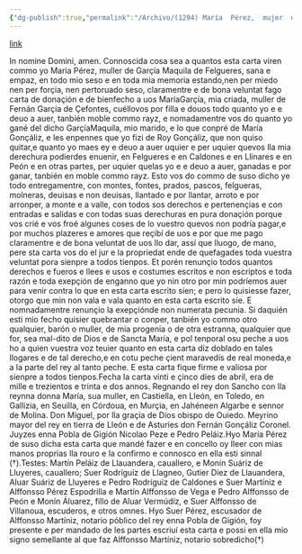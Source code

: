 ```yaml
---
{"dg-publish":true,"permalink":"/Archivo/(1294) María  Pérez,  mujer  de  García  Maquila  de  Felgueres,  prohija  a  sucriada María García, mujer de Fernán García de Cefontes./","tags":["#Siglo_13","a1294","escrito","Gijón","medieval","documento","carta"]}
---
```


[link](https://reunido.uniovi.es/index.php/RFA/article/view/9242/9093)

In nomine Domini, amen. Connoscida cosa sea a quantos esta carta viren  commo yo María Pérez, muller de Garçía Maquila de Felgueres, sana e empaz, en todo mio seso e en toda mia memoria estando,nen per miedo nen per forçia, nen pertoruado seso, claramentre e de bona veluntat fago carta de donaçión e de bienfecho a uos MaríaGarçía, mia criada, muller de Fernán Garçía de Çefontes, cuéllovos por filla e douos todo quanto yo e e deuo a auer, tanbién moble commo rayz, e nomadamentre vos do quanto yo gané del dicho GarçíaMaquila, mio marido, e lo que conpré de María Gonçáliz, e les enpennes que yo fizi de Roy Gonçáliz, que non quiso quitar,e quanto yo maes ey e deuo a auer uquier e per uquier quevos lla mia derechura podierdes enuenir, en Felgueres e en Caldones e en Llinares e en Peón e en otras partes, per uquier quelas yo e e deuo a auer, ganadas e por ganar, tanbién en moble commo rayz. Esto vos do commo de suso dicho ye todo entregamentre, con montes, fontes, prados, pascos, felgueras, molneras, deuisas e non deuisas, llantado e por llantar, arroto e por arronper, a monte e a valle, con todos sos derechos e pertenençias e con entradas e salidas e con todas suas derechuras en pura donaçión porque vos crié e vos froé algunes coses de lo vuestro quevos non podría pagar,e por muchos plazeres e amores que reçibí de uos e por que me pago claramentre e de bona veluntat de uos llo dar, assí que lluogo, de mano, pere sta carta vos do el jur e la propriedat ende de quefagades toda vuestra veluntat pora sienpre a todos tienpos. Et porén renunçio todos quantos derechos e fueros e llees e usos e costumes escritos e non escriptos e toda razón e toda exepçión de enganno que yo nin otro por min podríemos auer para venir contra lo que en esta carta escrito síen; e pero lo quisiesse fazer, otorgo que min non vala e vala quanto en esta carta escrito síe. E nomnadamentre renunçio la exepçiónde non numerata pecunia. Si daquién esti mio fecho quisier quebrantar o conper, tanbién yo commo otro qualquier, barón o muller, de mia progenia o de otra estranna, qualquier que for, sea mal-dito de Dios e de Sancta María, e pol tenporal osu peche a uos ho a quien vuestra voz teuier quanto en esta carta diz doblado en tales llogares e de tal derecho,e en cotu peche çient maravedís de real moneda,e a la parte del rey al tanto peche. E esta carta fique firme e valiosa por sienpre a todos tienpos.Fecha la carta vinti e çinco díes de abril, era de mille e trezientos e trinta e dos annos. Regnando el rey don Sancho con lla reynna donna María, sua muller, en Castiella, en Lleón, en Toledo, en Gallizia, en Seuilla, en Córdoua, en Murçia, en Jahéneen Algarbe e sennor de Molina. Don Miguel, por lla graçia de Dios obispo de Ouiedo. Meyrino mayor del rey en tierra de Lleón e de Asturies don Fernán Gonçáliz Coronel. Juyzes enna Pobla de Gigión Nicolao Peze e Pedro Peláiz.Hyo María Pérez de suso dicha esta carta que mandé fazer e en concello oy lleer con mias manos proprias lla rouro e la confirmo e connosco en ella esti sinnal (†).Testes: Martín Peláiz de Llauandera, cauallero, e Monín Suáriz de Lluyeres, cauallero; Suer Rodríguiz de Llagneo, Gutier Díez de Llauandera, Aluar Suáriz de Lluyeres e Pedro Rodríguiz de Caldones e Suer Martíniz e Alffonsso Pérez Espodrilla e Martín Alffonsso de Vega e Pedro Alffonsso de Peón e Monín Áluarez, fillo de Aluar Vermúdíz, e Suer Alffonsso de Villanoua, escuderos, e otros omnes. Hyo Suer Pérez, escusador de Alffonsso Martíniz, notario póblico del rey enna Pobla de Gigión, foy presente e per mandado de les partes escriuí esta carta e possi en ella mio signo semellante al que faz Alffonsso Martíniz, notario sobredicho(†)